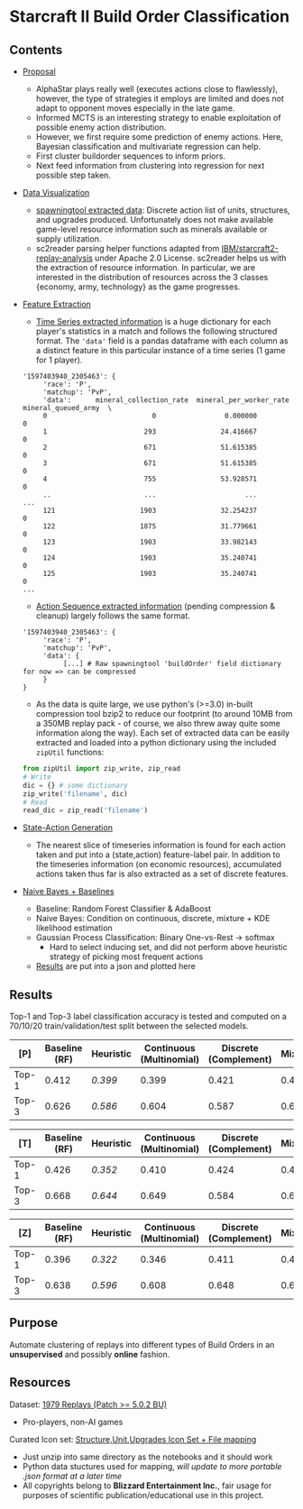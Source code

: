 # Starcraft II Build Order Classification

## Contents

- [Proposal](/Proposal.md)
    - AlphaStar plays really well (executes actions close to flawlessly), however, the type of strategies it employs are limited and does not adapt to opponent moves especially in the late game.
    - Informed MCTS is an interesting strategy to enable exploitation of possible enemy action distribution.
    - However, we first require some prediction of enemy actions. Here, Bayesian classification and multivariate regression can help.
    - First cluster buildorder sequences to inform priors.
    - Next feed information from clustering into regression for next possible step taken.
- [Data Visualization](/Dataset%20Visualization.ipynb)
    - [spawningtool extracted data](https://github.com/StoicLoofah/spawningtool/wiki/Diving-into-the-Data): Discrete action list of units, structures, and upgrades produced. Unfortunately does not make available game-level resource information such as minerals available or supply utilization.
    - sc2reader parsing helper functions adapted from [IBM/starcraft2-replay-analysis](https://github.com/IBM/starcraft2-replay-analysis) under Apache 2.0 License. sc2reader helps us with the extraction of resource information. In particular, we are interested in the distribution of resources across the 3 classes \{economy, army, technology\} as the game progresses.
- [Feature Extraction](/Feature%20Extraction.ipynb)
    - [Time Series extracted information](/data/timeseries_data.pbz2) is a huge dictionary for each player's statistics in a match and follows the following structured format. The `'data'` field is a pandas dataframe with each column as a distinct feature in this particular instance of a time series (1 game for 1 player).
    ```
    '1597403940_2305463': {
         'race': 'P',
         'matchup': 'PvP',
         'data':      mineral_collection_rate  mineral_per_worker_rate  mineral_queued_army  \
         0                          0                 0.000000                    0   
         1                        293                24.416667                    0   
         2                        671                51.615385                    0   
         3                        671                51.615385                    0   
         4                        755                53.928571                    0   
         ..                       ...                      ...                  ...   
         121                     1903                32.254237                    0   
         122                     1875                31.779661                    0   
         123                     1903                33.982143                    0   
         124                     1903                35.240741                    0   
         125                     1903                35.240741                    0 
    ...
    ```
    - [Action Sequence extracted information](/data/buildOrder_data.pbz2) (pending compression & cleanup) largely follows the same format.
    ```
    '1597403940_2305463': {
         'race': 'P',
         'matchup': 'PvP',
         'data': {
              [...] # Raw spawningtool 'buildOrder' field dictionary for now => can be compressed
         }
    }
    ```
    - As the data is quite large, we use python's (>=3.0) in-built compression tool bzip2 to reduce our footprint (to around 10MB from a 350MB replay pack - of course, we also threw away quite some information along the way). Each set of extracted data can be easily extracted and loaded into a python dictionary using the included `zipUtil` functions:
    ```py
    from zipUtil import zip_write, zip_read
    # Write
    dic = {} # some dictionary
    zip_write('filename', dic)
    # Read
    read_dic = zip_read('filename')
    ```

- [State-Action Generation](/State-Action%20Generation.ipynb)
    - The nearest slice of timeseries information is found for each action taken and put into a (state,action) feature-label pair. In addition to the timeseries information (on economic resources), accumulated actions taken thus far is also extracted as a set of discrete features.

- [Naive Bayes + Baselines](/Naive%20Bayes.ipynb)
    - Baseline: Random Forest Classifier & AdaBoost
    - Naive Bayes: Condition on continuous, discrete, mixture + KDE likelihood estimation
    - Gaussian Process Classification: Binary One-vs-Rest -> softmax
        - Hard to select inducing set, and did not perform above heuristic strategy of picking most frequent actions
    - [Results](/Results%20Visualization.ipynb) are put into a json and plotted here

## Results

Top-1 and Top-3 label classification accuracy is tested and computed on a 70/10/20 train/validation/test split between the selected models.

| [P] | Baseline (RF) | Heuristic | Continuous (Multinomial) | Discrete (Complement) | Mixture | **KDE (exp)** |
| --- | --- | --- | --- | --- | --- | --- |
| Top-1 | 0.412 | *0.399* | 0.399 | 0.421 | 0.420 | **0.454** |
| Top-3 | 0.626 | *0.586* | 0.604 | 0.587 | 0.621 | **0.690** |


| [T] | Baseline (RF) | Heuristic | Continuous (Multinomial) | Discrete (Complement) | Mixture | **KDE (exp)** |
| --- | --- | --- | --- | --- | --- | --- |
| Top-1 | 0.426 | *0.352* | 0.410 | 0.424 | 0.427 | **0.446** |
| Top-3 | 0.668 | *0.644* | 0.649 | 0.584 | 0.623 | **0.705** |


| [Z] | Baseline (RF) | Heuristic | Continuous (Multinomial) | Discrete (Complement) | Mixture | KDE (exp) |
| --- | --- | --- | --- | --- | --- | --- |
| Top-1 | 0.396 | *0.322* | 0.346 | 0.411 | 0.409 | **0.439** |
| Top-3 | 0.638 | *0.596* | 0.608 | 0.648 | 0.669 | **0.712** |


## Purpose

Automate clustering of replays into different types of Build Orders in an **unsupervised** and possibly **online** fashion.

## Resources

Dataset: [1979 Replays (Patch >= 5.0.2 BU)](https://drive.google.com/file/d/1x9dl1W6j4HRwdGaar-KQnLNYN8OHt7ct/view?usp=sharing)
- Pro-players, non-AI games

Curated Icon set: [Structure,Unit,Upgrades Icon Set + File mapping](https://drive.google.com/file/d/1C78kzDM_g9ii4KGc5pYSowfBbBZH06R3/view?usp=sharing)
- Just unzip into same directory as the notebooks and it should work
- Python data stuctures used for mapping, *will update to more portable .json format at a later time*
- All copyrights belong to **Blizzard Entertainment Inc.**, fair usage for purposes of scientific publication/educational use in this project.
